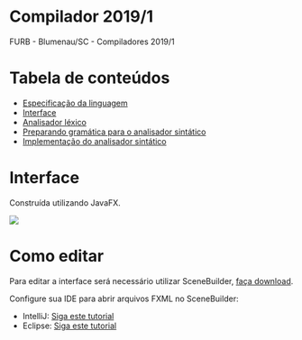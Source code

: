 # Compilador 2019/1
FURB - Blumenau/SC - Compiladores 2019/1

# Tabela de conteúdos
- [Especificação da linguagem](https://github.com/tiagoboeing/compiladores/wiki/Trabalho-1---Especifica%C3%A7%C3%A3o-dos-tokens-da-linguagem-2019.1)
- [Interface](https://github.com/tiagoboeing/compiladores/wiki/Trabalho---parte-1---Interface)
- [Analisador léxico](https://github.com/tiagoboeing/compiladores/wiki/Parte-2---Implementa%C3%A7%C3%A3o-do-analisador-l%C3%A9xico)
- [Preparando gramática para o analisador sintático](Parte-3---Preparação-da-linguagem-2019.1-para-implementação-do-analisador-sintático)
- [Implementação do analisador sintático](Trabalho-final---parte-3---Implementação-do-analisador-sintático)

# Interface
Construída utilizando JavaFX.

![](https://i.snag.gy/ejH4zg.jpg)

# Como editar
Para editar a interface será necessário utilizar SceneBuilder, [faça download](https://gluonhq.com/products/scene-builder/).

Configure sua IDE para abrir arquivos FXML no SceneBuilder:
- IntelliJ: [Siga este tutorial](https://www.jetbrains.com/help/idea/opening-fxml-files-in-javafx-scene-builder.html)
- Eclipse: [Siga este tutorial](https://o7planning.org/en/10621/install-javafx-scene-builder-into-eclipse)
